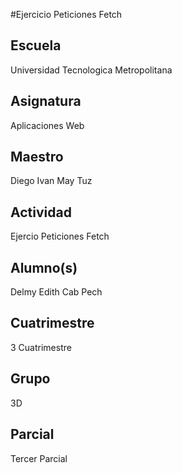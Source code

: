 #Ejercicio Peticiones Fetch

## Escuela
 Universidad Tecnologica Metropolitana

## Asignatura
 Aplicaciones Web

## Maestro
Diego Ivan May Tuz

## Actividad
Ejercio Peticiones Fetch
## Alumno(s)
 Delmy Edith Cab Pech

## Cuatrimestre
 3 Cuatrimestre

## Grupo
3D

## Parcial
Tercer Parcial
